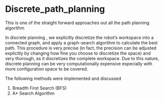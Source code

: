 # Discrete_path_planning

This is one of the straight forward approaches out all the path planning algorithm

In discrete planning , we explicitly discretize the robot’s workspace into a connected graph, and apply a graph-search algorithm to calculate the best path. This procedure is very precise (in fact, the precision can be adjusted explicitly by changing how fine you choose to discretize the space) and very thorough, as it discretizes the complete workspace. 
Due to this nature, discrete planning can be very computationally expensive especially with more configuration space to be covered.

The following methods were implemented and discussed
1. Breadth First Search (BFS)
2. A* Search Algorithm
